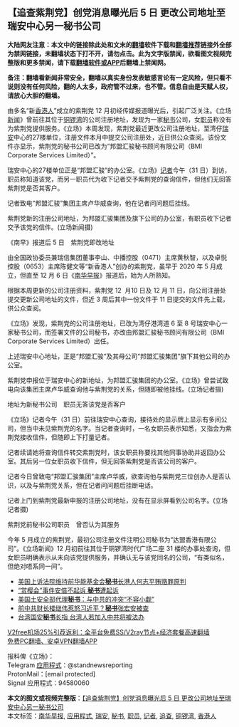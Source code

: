  <h2>【追查紫荆党】创党消息曝光后 5 日 更改公司地址至瑞安中心另一秘书公司</h2> <p class="notice"><b>大陆网友注意：本文中的链接除此处和文末的<a href="https://github.com/bannedbook/fanqiang" >翻墙</a>软件下载和<a href="https://github.com/killgcd/justmysocks/blob/master/README.md">翻墙推荐</a>链接外全部为禁网链接，未翻墙状态下打不开，请勿点击。此为文字版禁闻，欲看图文视频完整版和更多禁闻，请下载<a href="https://github.com/bannedbook/fanqiang">翻墙软件或APP</a>后翻墙上禁闻网。</p><p>备注：翻墙看新闻非常安全，翻墙以真实身份发表敏感言论有一定风险，但只看不说则没有任何风险，翻的人太多，政府管不过来，也不管。信息自由是天赋人权，请放心大胆的翻墙。</b></p>  <div class="entry">  <p>由多名“新<a href="https://www.bannedbook.org/bnews/tag/%E9%A6%99%E6%B8%AF%E4%BA%BA/" class="st_tag internal_tag" rel="tag" title="标签 香港人 下的日志">香港人</a>”成立的紫荆党 12 月初经传媒报道曝光后，引起广泛关注。《立场<span class='wp_keywordlink_affiliate'><a href="https://www.bannedbook.org/" title="新闻">新闻</a></span>》曾前往其位于<a href="https://www.bannedbook.org/bnews/tag/%E9%93%9C%E9%94%A3%E6%B9%BE/" class="st_tag internal_tag" rel="tag" title="标签 铜锣湾 下的日志">铜锣湾</a>的公司注册地址，发现为一家<a href="https://www.bannedbook.org/bnews/tag/%E7%A7%98%E4%B9%A6/" class="st_tag internal_tag" rel="tag" title="标签 秘书 下的日志">秘书</a>公司，女<a href="https://www.bannedbook.org/bnews/tag/%E8%81%8C%E5%91%98/" class="st_tag internal_tag" rel="tag" title="标签 职员 下的日志">职员</a>称没有为紫荆党提供服务。《立场》本周发现，紫荆党最近更改公司注册地址，至湾仔<a href="https://www.bannedbook.org/bnews/tag/%E7%91%9E%E5%AE%89/" class="st_tag internal_tag" rel="tag" title="标签 瑞安 下的日志">瑞安</a>中心的27楼单位，注册文件本月中提交公司注册处，近日供公众查阅。该份文件亦显示，紫荆党的秘书公司已改为“邦盟汇骏秘书顾问有限公司（BMI Corporate Services Limited）”。</p> <p>瑞安中心的27楼单位正是“邦盟汇骏”的办公室。《立场》<a href="https://www.bannedbook.org/bnews/tag/%E8%AE%B0%E8%80%85/" class="st_tag internal_tag" rel="tag" title="标签 记者 下的日志">记者</a>今午（31 日）到访，职员称知道该党，而另一职员代为收下记者交予紫荆党的查询信件，但他们无回答紫荆党是否其客户。</p> <p>记者致电“邦盟汇骏”集团主席卢华威查询，他在记者问问题后挂线。</p> <p>紫荆党新的注册公司地址，为邦盟汇骏集团及旗下公司的办公室，有职员收下记者交予该党的信件。(立场新闻摄)</p> <p>《南早》报道后 5 日　紫荆党即改地址</p> <p>由全国政协委员兼瑞信集团董事李山、中播控股（0471）主席黄秋智，以及卓悦控股（0653）主席陈健文等“新香港人”创办的紫荆党，虽早于 2020 年 5 月成立，但直至 12 月 6 日《<a href="https://www.bannedbook.org/bnews/tag/%e5%8d%97%e5%8d%8e%e6%97%a9%e6%8a%a5/" class="st_tag internal_tag" rel="tag" title="标签 南华早报 下的日志">南华早报</a>》报道后，始为人所熟知。</p>  <p>根据本周更新的公司注册资料，紫荆党 12  月10 日及 12 月 11 日，向公司注册处提交更新公司地址的文件，但近 3 周后其中一份文件于 11 日提交的文件先上载，供公众查阅。</p> <p>《立场》发现，紫荆党的公司注册地址，已改为湾仔港湾道 6 至 8 号瑞安中心一家秘书公司，而签署文件的公司秘书，亦改由邦盟汇骏秘书顾问有限公司（BMI Corporate Services Limited）出任。</p> <p>上述瑞安中心地址，正是“邦盟汇骏”及其母公司“邦盟汇骏集团”旗下其他公司的办公室。</p> <p>紫荆党申报位于瑞安中心的新地址，为邦盟汇骏集团的办公室。《立场》曾尝试致电向该集团主席卢华威查询他与紫荆党的关系，但随即被他挂线。(立场记者摄)</p> <p>地址为新秘书公司　职员无答该党是否客户</p> <p>《立场》记者今午（31 日）前往瑞安中心查询，接待处的显示牌上显示有多间公司，但当中未见紫荆党的名字。当记者查询时，一名女职员表示知悉，又指会为紫荆党接收信件，但随即上下打量记者。</p>  <p>记者续请她将查询信件转交紫荆党时，该女职员称要找其他同事协助并返回办公室。其后另一位女职员收下信件，但无回答紫荆党是否该公司的客户。</p> <p>记者今日曾致电“邦盟汇骏集团”主席卢华威，欲查询他与紫荆党三位创办人是否认识，以及与紫荆党关系，但在记者问问题后挂断电话。</p> <p>记者上门到紫荆党最新申报的注册公司地址，没有在显示屏看到公司名字。(立场记者摄)</p> <p>紫荆党前秘书公司职员　曾否认为其服务</p> <p>今年 5 月成立的紫荆党，最初公司注册文件注明公司秘书为“达盟香港有限公司”。《立场新闻》12 月初前往其位于铜锣湾时代广场二座 31 楼的办事处查询，但女职员明确表示从未向该党提供服务，并确认无与该党同名的公司，“有类似名，但绝对唔系同一间”。</p> <ul class='op-related-articles' title='相关阅读'> <li><a href='https://www.bannedbook.org/bnews/worldnews/20201230/1457986.html' target='_blank'>美国上诉法院维持前华能基金会<b>秘书</b>长港人何志平贿赂罪原判</a></li> <li><a href='https://www.bannedbook.org/bnews/worldnews/20201224/1454152.html' target='_blank'>“赏樱会”事件安倍不起诉 <b>秘书</b>遭起诉</a></li> <li><a href='https://www.bannedbook.org/bnews/comments/20201223/1453248.html' target='_blank'>美国土安全部代理<b>秘书</b>：与中共的冲突“不容小觑”</a></li> <li><a href='https://www.bannedbook.org/bnews/comments/20201220/1451450.html' target='_blank'>前中共财长楼继伟惹怒习近平？<b>秘书</b>张宏安被查</a></li> <li><a href='https://www.bannedbook.org/bnews/comments/20201218/1450546.html' target='_blank'>台湾国安<b>秘书</b>长指 台湾人若加入中共将被法办</a></li> </ul> <p class="texttj"> <a href="https://github.com/bannedbook/fanqiang/wiki/V2ray%E6%9C%BA%E5%9C%BA" target="_blank">V2free机场25%引荐返利：全平台免费SS/V2ray节点+经济套餐高速翻墙</a><br/> <a href="https://github.com/bannedbook/fanqiang/wiki/%E7%A6%81%E9%97%BB%E7%BD%91%E5%AE%89%E5%8D%93%E7%BF%BB%E5%A2%99%E6%96%B0%E9%97%BBAPP" target="_blank">免费PC翻墙、安卓VPN翻墙APP</a></p><p>报料俾《立场》：<br /> Telegram <a href="https://www.bannedbook.org/bnews/tag/%E5%BA%94%E7%94%A8%E7%A8%8B%E5%BC%8F/" class="st_tag internal_tag" rel="tag" title="标签 应用程式 下的日志">应用程式</a>：@standnewsreporting<br /> ProtonMail：[email protected]<br /> Signal 应用程式：94580060</p> <a name='sharetosocial'></a>       <div><b>本文的图文或视频完整版</b>：<a href='https://www.bannedbook.org/bnews/comments/20210101/1459055.html'>【追查紫荆党】创党消息曝光后 5 日 更改公司地址至瑞安中心另一秘书公司</a></div>  </div><!--END ENTRY--> <div class="postfooter"> <div>本文标签：<a href="https://www.bannedbook.org/bnews/tag/%e5%8d%97%e5%8d%8e%e6%97%a9%e6%8a%a5/" rel="tag">南华早报</a>, <a href="https://www.bannedbook.org/bnews/tag/%E5%BA%94%E7%94%A8%E7%A8%8B%E5%BC%8F/" rel="tag">应用程式</a>, <a href="https://www.bannedbook.org/bnews/tag/%E7%91%9E%E5%AE%89/" rel="tag">瑞安</a>, <a href="https://www.bannedbook.org/bnews/tag/%E7%A7%98%E4%B9%A6/" rel="tag">秘书</a>, <a href="https://www.bannedbook.org/bnews/tag/%E8%81%8C%E5%91%98/" rel="tag">职员</a>, <a href="https://www.bannedbook.org/bnews/tag/%E8%AE%B0%E8%80%85/" rel="tag">记者</a>, <a href="https://www.bannedbook.org/bnews/tag/%E8%BF%BD%E6%9F%A5/" rel="tag">追查</a>, <a href="https://www.bannedbook.org/bnews/tag/%E9%93%9C%E9%94%A3%E6%B9%BE/" rel="tag">铜锣湾</a>, <a href="https://www.bannedbook.org/bnews/tag/%E9%A6%99%E6%B8%AF%E4%BA%BA/" rel="tag">香港人</a></div>  </div><!--END POSTFOOTER--> 